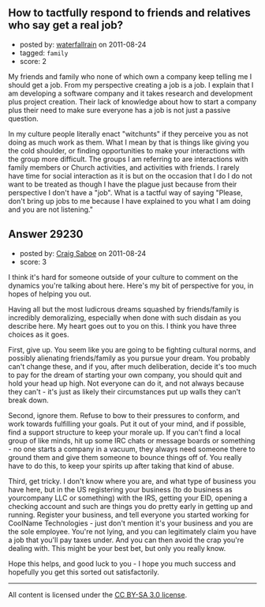 ## How to tactfully respond to friends and relatives who say get a real job?

- posted by: [waterfallrain](https://stackexchange.com/users/-1/12945-waterfallrain) on 2011-08-24
- tagged: `family`
- score: 2

My friends and family who none of which own a company
keep telling me I should get a job. From my perspective creating a job
is a job. I explain that I am developing a software company and it takes
research and development plus project creation.  Their lack of 
knowledge about how to start a company plus their need to 
make sure everyone has a job is not just a passive question.

In my culture people literally enact "witchunts" if they perceive
you as not doing as much work as them.  What I mean by that
is things like giving you the cold shoulder, or finding opportunities
to make your interactions with the group more difficult.  The groups
I am referring to are interactions with family members or Church activities, and activities with friends.  I rarely have time for social interaction as it is
but on the occasion that I do I do not want to be treated as though I have the plague
just because from their perspective I don't have a "job".  What is a tactful way of saying
"Please, don't bring up jobs to me because I have explained to you what I am doing and you are not listening."


## Answer 29230

- posted by: [Craig Saboe](https://stackexchange.com/users/-1/12715-craig-saboe) on 2011-08-24
- score: 3

I think it's hard for someone outside of your culture to comment on the dynamics you're talking about here. Here's my bit of perspective for you, in hopes of helping you out.

Having all but the most ludicrous dreams squashed by friends/family is incredibly demoralizing, especially when done with such disdain as you describe here. My heart goes out to you on this. I think you have three choices as it goes.

First, give up. You seem like you are going to be fighting cultural norms, and possibly alienating friends/family as you pursue your dream. You probably can't change these, and if you, after much deliberation, decide it's too much to pay for the dream of starting your own company, you should quit and hold your head up high. Not everyone can do it, and not always because they can't - it's just as likely their circumstances put up walls they can't break down.

Second, ignore them. Refuse to bow to their pressures to conform, and work towards fulfilling your goals. Put it out of your mind, and if possible, find a support structure to keep your morale up. If you can't find a local group of like minds, hit up some IRC chats or message boards or something - no one starts a company in a vacuum, they always need someone there to ground them and give them someone to bounce things off of. You really have to do this, to keep your spirits up after taking that kind of abuse.

Third, get tricky. I don't know where you are, and what type of business you have here, but in the US registering your business (to do business as yourcompany LLC or something) with the IRS, getting your EID, opening a checking account and such are things you do pretty early in getting up and running.  Register your business, and tell everyone you started working for CoolName Technologies - just don't mention it's your business and you are the sole employee. You're not lying, and you can legitimately claim you have a job that you'll pay taxes under. And you can then avoid the crap you're dealing with. This might be your best bet, but only you really know.

Hope this helps, and good luck to you - I hope you much success and hopefully you get this sorted out satisfactorily.



---

All content is licensed under the [CC BY-SA 3.0 license](https://creativecommons.org/licenses/by-sa/3.0/).
